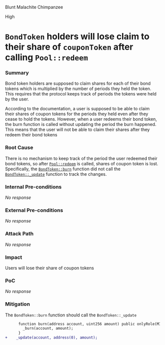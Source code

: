 Blunt Malachite Chimpanzee

High

# `BondToken` holders will lose claim to their share of `couponToken` after calling `Pool::redeem`

### Summary

Bond token holders are supposed to claim shares for each of their bond tokens which is multiplied by the number of periods they held the token. This requires that the protocol keeps track of periods the tokens were held by the user. 

According to the documentation, a user is supposed to be able to claim their shares of coupon tokens for the periods they held even after they cease to hold the tokens. However, when a user redeems their bond token, the burn function is called without updating the period the burn happened. This means that the user will not be able to claim their shares after they redeem their bond tokens

### Root Cause

There is no mechanism to keep track of the period the user redeemed their bond tokens, so after [`Pool::redeem`](https://github.com/sherlock-audit/2024-12-plaza-finance/blob/main/plaza-evm/src/Pool.sol#L383C1-L414C4) is called, shares of coupon token is lost. Specifically, the [`BondToken::burn`](https://github.com/sherlock-audit/2024-12-plaza-finance/blob/main/plaza-evm/src/BondToken.sol#L135C3-L137C4) function did not call the [`BondToken::_update`](https://github.com/sherlock-audit/2024-12-plaza-finance/blob/main/plaza-evm/src/BondToken.sol#L154C3-L164C4) function to track the changes. 

### Internal Pre-conditions

_No response_

### External Pre-conditions

_No response_

### Attack Path

_No response_

### Impact

Users will lose their share of coupon tokens

### PoC

_No response_

### Mitigation

The `BondToken::burn` function should call the `BondToken::_update`
```diff
      function burn(address account, uint256 amount) public onlyRole(MINTER_ROLE) {
        _burn(account, amount);
      }
+    _update(account, address(0), amount);
```